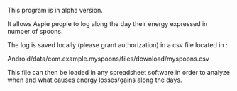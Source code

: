 This program is in alpha version.

It allows Aspie people to log along the day their energy expressed in number of spoons.

The log is saved locally (please grant authorization) in a csv file located in :

Android/data/com.example.myspoons/files/download/myspoons.csv

This file can then be loaded in any spreadsheet software in order to analyze when and what causes energy losses/gains along the days.